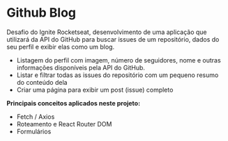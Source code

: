 # Github Blog

Desafio do Ignite Rocketseat, desenvolvimento de uma aplicação que utilizará da API do GitHub para buscar issues de um repositório, dados do seu perfil e exibir elas como um blog.

- Listagem do perfil com imagem, número de seguidores, nome e outras informações disponíveis pela API do GitHub.
- Listar e filtrar todas as issues do repositório com um pequeno resumo do conteúdo dela
- Criar uma página para exibir um post (issue) completo

**Principais conceitos aplicados neste projeto:**
- Fetch / Axios
- Roteamento e React Router DOM
- Formulários
